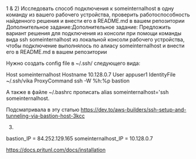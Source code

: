 1 & 2) Исследовать способ подключения к someinternalhost в одну команду из вашего рабочего устройства, проверить работоспособность найденного решения и внести его в README.md в вашем репозитории Дополнительное задание:Дополнительное задание: Предложить вариант решения для подключения из консоли при помощи команды вида ssh someinternalhost из локальной консоли рабочего устройства, чтобы подключение выполнялось по алиасу someinternalhost и внести его в README.md в вашем репозитории


Нужно создать config file в ~/.ssh/ следующего вида:

  Host someinternalhost
  Hostname 10.128.0.7
  User appuser1
  IdentityFile ~/.ssh/vika
  ProxyCommand ssh -W %h:%p bastion

А также в файле ~/.bashrc прописать alias someinternalhost='ssh someinternalhost.

Подсматривала в эту статью https://dev.to/aws-builders/ssh-setup-and-tunneling-via-bastion-host-3kcc 

3)
bastion_IP = 84.252.129.165
someinternalhost_IP = 10.128.0.7



https://docs.pritunl.com/docs/installation 
